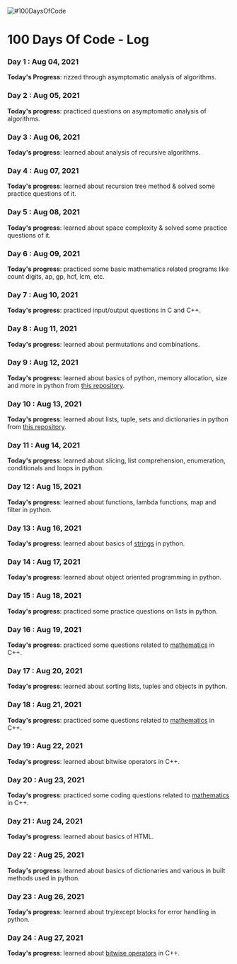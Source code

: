![#100DaysOfCode](https://repository-images.githubusercontent.com/170969189/d3a9ef00-62db-11e9-8425-38ee02fdaaab)
# 100 Days Of Code - Log

### Day 1 : Aug 04, 2021

**Today's Progress**: rizzed through asymptomatic analysis of algorithms.

### Day 2 : Aug 05, 2021

**Today's progress**: practiced questions on asymptomatic analysis of algorithms.

### Day 3 : Aug 06, 2021

**Today's progress**: learned about analysis of recursive algorithms.

### Day 4 : Aug 07, 2021

**Today's progress**: learned about recursion tree method & solved some practice questions of it.

### Day 5 : Aug 08, 2021

**Today's progress**: learned about space complexity & solved some practice questions of it.

### Day 6 : Aug 09, 2021

**Today's progress**: practiced some basic mathematics related programs like count digits, ap, gp, hcf, lcm, etc.

### Day 7 : Aug 10, 2021

**Today's progress**: practiced input/output questions in C and C++.

### Day 8 : Aug 11, 2021

**Today's progress**: learned about permutations and combinations. 

### Day 9 : Aug 12, 2021

**Today's progress**: learned about basics of python, memory allocation, size and more in python from [this repository](https://github.com/parthshingari28/learn-python/blob/main/Lecture%201(%20learn-python%20).ipynb).

### Day 10 : Aug 13, 2021

**Today's progress**: learned about lists, tuple, sets and dictionaries in python from [this repository](https://github.com/parthshingari28/learn-python/blob/main/Lecture%202%20(Learn%20python).ipynb).

### Day 11 : Aug 14, 2021

**Today's progress**: learned about slicing, list comprehension, enumeration, conditionals and loops in python. 

### Day 12 : Aug 15, 2021

**Today's progress**: learned about functions, lambda functions, map and filter in python. 

### Day 13 : Aug 16, 2021

**Today's progress**: learned about basics of [strings](https://github.com/parthshingari28/100DaysOfCode/tree/main/strings-python) in python.

### Day 14 : Aug 17, 2021

**Today's progress**: learned about object oriented programming in python. 

### Day 15 : Aug 18, 2021 

**Today's progress**: practiced some practice questions on lists in python. 

### Day 16 : Aug 19, 2021 

**Today's progress**: practiced some questions related to [mathematics](https://github.com/parthshingari28/100DaysOfCode/tree/main/maths) in C++.

### Day 17 : Aug 20, 2021

**Today's progress**: learned about sorting lists, tuples and objects in python. 

### Day 18 : Aug 21, 2021 

**Today's progress**: practiced some questions related to [mathematics](https://github.com/parthshingari28/100DaysOfCode/tree/main/maths) in C++.

### Day 19 : Aug 22, 2021

**Today's progress**: learned about bitwise operators in C++.

### Day 20 : Aug 23, 2021 

**Today's progress**: practiced some coding questions related to [mathematics](https://github.com/parthshingari28/100DaysOfCode/tree/main/maths) in C++.

### Day 21 : Aug 24, 2021 

**Today's progress**: learned about basics of HTML. 

### Day 22 : Aug 25, 2021 

**Today's progress**: learned about basics of dictionaries and various in built methods used in python. 

### Day 23 : Aug 26, 2021

**Today's progress**: learned about try/except blocks for error handling in python. 

### Day 24 : Aug 27, 2021

**Today's progress**: learned about [bitwise operators](https://github.com/parthshingari28/100DaysOfCode/tree/main/bit%20magic) in C++.